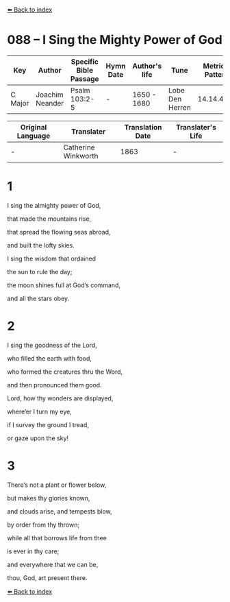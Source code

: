 [⬅️ Back to index](../README.md)

# 088 – I Sing the Mighty Power of God

Key | Author   | Specific Bible Passage     |Hymn Date |Author's life |Tune |Metrical Pattern   |Composer/Source                                                                                        
-- | --------- | ---------------------------|----------|--------------|-----|-------------------|-------------   
C Major  | Joachim Neander      | Psalm 103:2-5 | -  | 1650 - 1680 | Lobe Den Herren | 14.14.4.7.8 | Chorale Book for England, 1863 

Original Language | Translater | Translation Date   | Translater's Life     
----------------- | --------- | --------------------|-------------   
\-  | Catherine Winkworth      | 1863 | -  | 1827 - 1878 



# 1

I sing the almighty power of God,

that made the mountains rise,

that spread the flowing seas abroad,

and built the lofty skies.

I sing the wisdom that ordained

the sun to rule the day;

the moon shines full at God’s command,

and all the stars obey.



# 2

I sing the goodness of the Lord,

who filled the earth with food,

who formed the creatures thru the Word,

and then pronounced them good.

Lord, how thy wonders are displayed,

where’er I turn my eye,

if I survey the ground I tread,

or gaze upon the sky!



# 3

There’s not a plant or flower below,

but makes thy glories known,

and clouds arise, and tempests blow,

by order from thy thrown;

while all that borrows life from thee

is ever in thy care;

and everywhere that we can be,

thou, God, art present there.

[⬅️ Back to index](../README.md)
